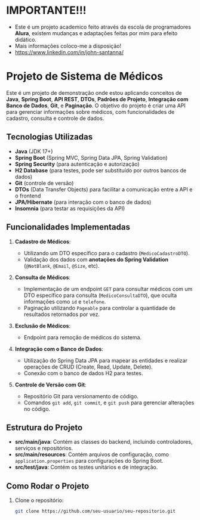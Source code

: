 # IMPORTANTE!!!
- Este é um projeto academico feito através da escola de programadores **Alura**, existem mudanças e adaptações feitas por mim para efeito didático.
- Mais informações coloco-me a disposição! 
- https://www.linkedin.com/in/john-santanna/

# Projeto de Sistema de Médicos

Este é um projeto de demonstração onde estou aplicando conceitos de **Java**, **Spring Boot**, **API REST**, **DTOs**, **Padrões de Projeto**, **Integração com Banco de Dados**, **Git**, e **Paginação**. O objetivo do projeto é criar uma API para gerenciar informações sobre médicos, com funcionalidades de cadastro, consulta e controle de dados.

## Tecnologias Utilizadas

- **Java** (JDK 17+)
- **Spring Boot** (Spring MVC, Spring Data JPA, Spring Validation)
- **Spring Security** (para autenticação e autorização)
- **H2 Database** (para testes, pode ser substituído por outros bancos de dados)
- **Git** (controle de versão)
- **DTOs** (Data Transfer Objects) para facilitar a comunicação entre a API e o frontend
- **JPA/Hibernate** (para interação com o banco de dados)
- **Insomnia** (para testar as requisições da API)

## Funcionalidades Implementadas

1. **Cadastro de Médicos**:
   - Utilizando um DTO específico para o cadastro (`MedicoCadastroDTO`).
   - Validação dos dados com **anotações do Spring Validation** (`@NotBlank`, `@Email`, `@Size`, etc).

2. **Consulta de Médicos**:
   - Implementação de um endpoint `GET` para consultar médicos com um DTO específico para consulta (`MedicoConsultaDTO`), que oculta informações como `id` e `telefone`.
   - Paginação utilizando `Pageable` para controlar a quantidade de resultados retornados por vez.

3. **Exclusão de Médicos**:
   - Endpoint para remoção de médicos do sistema.

4. **Integração com o Banco de Dados**:
   - Utilização do Spring Data JPA para mapear as entidades e realizar operações de CRUD (Create, Read, Update, Delete).
   - Conexão com o banco de dados H2 para testes.

5. **Controle de Versão com Git**:
   - Repositório Git para versionamento de código.
   - Comandos `git add`, `git commit`, e `git push` para gerenciar alterações no código.

## Estrutura do Projeto

- **src/main/java**: Contém as classes do backend, incluindo controladores, serviços e repositórios.
- **src/main/resources**: Contém arquivos de configuração, como `application.properties` para configurações do Spring Boot.
- **src/test/java**: Contém os testes unitários e de integração.

## Como Rodar o Projeto

1. Clone o repositório:
   ```bash
   git clone https://github.com/seu-usuario/seu-repositorio.git

